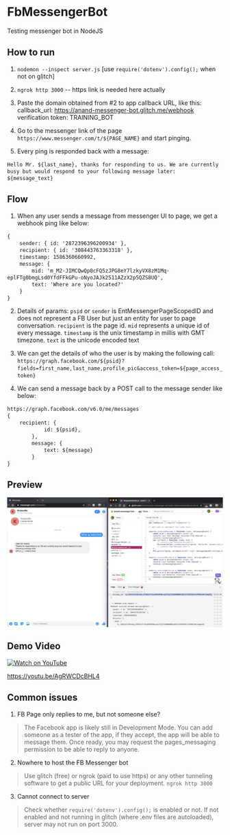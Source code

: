 # FbMessengerBot
Testing messenger bot in NodeJS

## How to run

1. `nodemon --inspect server.js` [use `require('dotenv').config();` when not on glitch]

2. `ngrok http 3000` -- https link is needed here actually

3. Paste the domain obtained from #2 to app callback URL, like this: 
callback_url: https://anand-messenger-bot.glitch.me/webhook
verification token: TRAINING_BOT

4. Go to the messenger link of the page `https://www.messenger.com/t/${PAGE_NAME}` and start pinging.

5. Every ping is responded back with a message: 
```
Hello Mr. ${last_name}, thanks for responding to us. We are currently busy but would respond to your following message later:
${message_text}
``` 

## Flow

1. When any user sends a message from messenger UI to page, we get a webhook ping like below:
```
{
	sender: { id: '2872396396200934' },
	recipient: { id: '308443763363318' },
	timestamp: 1586360660992,
	message: {
		mid: 'm_M2-JIMCQwQp0cFQ5zJPG8eY7lzkyVX8zM1Mq-eplFTg0bmgLsd0YfdFFkGPu-oNyoJAJk2511AZzX2p5QZS8UQ',
		text: 'Where are you located?'
	}
}
```

2. Details of params:
`psid` or `sender` is EntMessengerPageScopedID and does not represent a FB User but just an entity for user to page conversation.
`recipient` is the page id.
`mid` represents a unique id of every message.
`timestamp` is the unix timestamp in millis with GMT timezone.
`text` is the unicode encoded text

3. We can get the details of who the user is by making the following call:
`https://graph.facebook.com/${psid}?fields=first_name,last_name,profile_pic&access_token=${page_access_token}`

4. We can send a message back by a POST call to the message sender like below:

```
https://graph.facebook.com/v6.0/me/messages
{
	recipient: {
			id: ${psid},
		},
		message: {
			text: ${message}
		}
}
```

## Preview

![Messenger bot receive and reply](https://raw.githubusercontent.com/vishwarajanand/FbMessengerBot/master/demos/preview.png "Messenger bot receive and reply")

## Demo Video

[![Watch on YouTube](https://img.youtube.com/vi/AgRWCDcBHL4/hqdefault.jpg)](https://youtu.be/AgRWCDcBHL4)

https://youtu.be/AgRWCDcBHL4

## Common issues

1. FB Page only replies to me, but not someone else?

> The Facebook app is likely still in Development Mode. You can add someone as a tester of the app, if they accept, the app will be able to message them. Once ready, you may request the pages_messaging permission to be able to reply to anyone.

2. Nowhere to host the FB Messenger bot

> Use glitch (free) or ngrok (paid to use https) or any other tunneling software to get a public URL for your deployment. `ngrok http 3000`

3. Cannot connect to server

> Check whether `require('dotenv').config();` is enabled or not. If not enabled and not running in glitch (where .env files are autoloaded), server may not run on port 3000.
